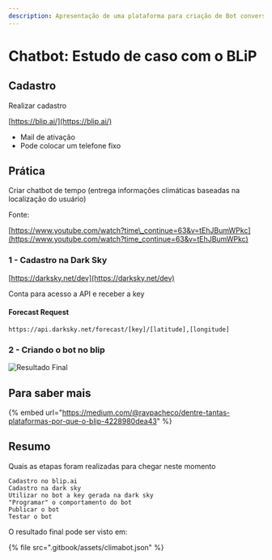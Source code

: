 ```yaml
---
description: Apresentação de uma plataforma para criação de Bot conversacional.
---
```


# Chatbot: Estudo de caso com o BLiP

## Cadastro

Realizar cadastro 

[https://blip.ai/](https://blip.ai/)

* Mail de ativação
* Pode colocar um telefone fixo

## Prática

Criar chatbot de tempo \(entrega informações climáticas baseadas na localização do usuário\)

Fonte:

[https://www.youtube.com/watch?time\_continue=63&v=tEhJBumWPkc](https://www.youtube.com/watch?time_continue=63&v=tEhJBumWPkc)

### 1 - Cadastro na Dark Sky

[https://darksky.net/dev](https://darksky.net/dev)

Conta para acesso a API e receber a key

#### Forecast Request

```text
https://api.darksky.net/forecast/[key]/[latitude],[longitude]
```

### 2 - Criando o bot no blip

![Resultado Final](.gitbook/assets/captura-de-tela-2018-08-16-a-s-20.20.29.png)

## Para saber mais

{% embed url="https://medium.com/@ravpacheco/dentre-tantas-plataformas-por-que-o-blip-4228980dea43" %}

## Resumo

Quais as etapas foram realizadas para chegar neste momento



```
Cadastro no blip.ai
Cadastro na dark sky
Utilizar no bot a key gerada na dark sky
"Programar" o comportamento do bot
Publicar o bot
Testar o bot
```

O resultado final pode ser visto em:

{% file src=".gitbook/assets/climabot.json" %}

